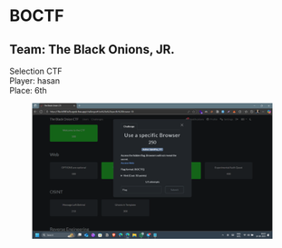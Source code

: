 # BOCTF

## Team: The Black Onions, JR.

Selection CTF\
Player: hasan \
Place: 6th

<figure><img src="../../.gitbook/assets/Screenshot (447).png" alt=""><figcaption></figcaption></figure>
